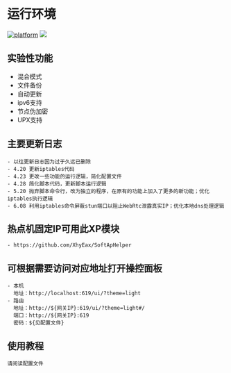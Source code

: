 # 运行环境

[![platform](https://img.shields.io/badge/platform-Android-green.svg)](https://www.android.com)
[![](https://img.shields.io/badge/Magisk-v26.1-blue)](https://github.com/topjohnwu/Magisk/releases/tag/v26.1)

## 实验性功能

- 混合模式
- 文件备份
- 自动更新
- ipv6支持
- 节点伪加密
- UPX支持

## 主要更新日志
    - 以往更新日志因为过于久远已删除
    - 4.20 更新iptables代码
    - 4.23 更改一些功能的运行逻辑，简化配置文件
    - 4.28 简化脚本代码，更新脚本运行逻辑
    - 5.20 抛弃脚本命令行，改为独立的程序，在原有的功能上加入了更多的新功能；优化iptables执行逻辑
    - 6.08 利用iptables命令屏蔽stun端口以阻止WebRtc泄露真实IP；优化本地dns处理逻辑

## 热点机固定IP可用此XP模块
    - https://github.com/XhyEax/SoftApHelper

## 可根据需要访问对应地址打开操控面板
    - 本机
      地址：http://localhost:619/ui/?theme=light
    - 路由
      地址：http://${网关IP}:619/ui/?theme=light#/
      端口：http://${网关IP}:619
      密码：${见配置文件}

## 使用教程
    请阅读配置文件

